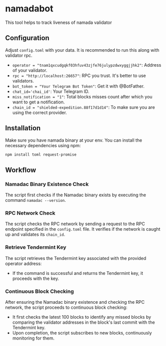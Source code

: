 # namadabot
This tool helps to track liveness of namada validator

## Configuration

Adjust `config.toml` with your data. It is recommended to run this along with validator rpc.

- `operator = "tnam1qxcudgqkf03hfuv43zjfe76julypzdwxyggjjhk2"`: Address of your validator.
- `rpc = "http://localhost:26657"`: RPC you trust. It's better to use validators.
- `bot_token = "Your Telegram Bot Token"`: Get it with @BotFather.
- `chat_id='chai_id'`: Your Telegram ID.
- `miss_notification = "1"`: Total blocks misses count after which you want to get a notification.
- `chain_id = "shielded-expedition.88f17d1d14"`: To make sure you are using the correct provider.

## Installation

Make sure you have namada binary at your env.
You can install the necessary dependencies using npm:

```bash
npm install toml request-promise
```
## Workflow

### Namadac Binary Existence Check

The script first checks if the Namadac binary exists by executing the command `namadac --version`.

### RPC Network Check

The script checks the RPC network by sending a request to the RPC endpoint specified in the `config.toml` file. It verifies if the network is caught up and validates its `chain_id`.

### Retrieve Tendermint Key

The script retrieves the Tendermint key associated with the provided operator address:

- If the command is successful and returns the Tendermint key, it proceeds with the key.


### Continuous Block Checking

After ensuring the Namadac binary existence and checking the RPC network, the script proceeds to continuous block checking:

- It first checks the latest 100 blocks to identify any missed blocks by comparing the validator addresses in the block's last commit with the Tendermint key.
- Upon completion, the script subscribes to new blocks, continuously monitoring for them.
